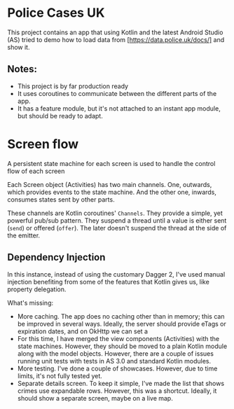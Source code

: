 # Police Cases UK

This project contains an app that using Kotlin and the latest Android Studio (AS) tried to demo how to load data from [https://data.police.uk/docs/] and show it.

## Notes:

 - This project is by far production ready
 - It uses coroutines to communicate between the different parts of the app.
 - It has a feature module, but it's not attached to an instant app module, but should be ready to adapt.
 
 # Screen flow
 
 A persistent state machine for each screen is used to handle the control flow of each screen
 
 Each Screen object (Activities) has two main channels. One, outwards, which provides events to the state machine. And the other one, inwards, consumes states sent by other parts.
 
 These channels are Kotlin coroutines' `Channels`. They provide a simple, yet powerful pub/sub pattern. They suspend a thread until a value is either sent (`send`) or offered (`offer`). The later doesn't suspend the thread at the side of the emitter.
  
  ## Dependency Injection
 
In this instance, instead of using the customary Dagger 2, I've used manual injection benefiting from some of the features that Kotlin gives us, like property delegation.
 
 What's missing:
 
 - More caching. The app does no caching other than in memory; this can be improved in several ways. Ideally, the server should provide eTags or expiration dates, and on OkHttp we can set a 
 - For this time, I have merged the view components (Activities) with the state machines. However, they should be moved to a plain Kotlin module along with the model objects. However, there are a couple of issues running unit tests with tests in AS 3.0 and standard Kotlin modules.
 - More testing. I've done a couple of showcases. However, due to time limits, it's not fully tested yet.
 - Separate details screen. To keep it simple, I've made the list that shows crimes use expandable rows. However, this was a shortcut. Ideally, it should show a separate screen, maybe on a live map.